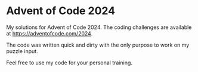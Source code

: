 # Advent of Code 2024
My solutions for Advent of Code 2024. The coding challenges are available at <https://adventofcode.com/2024>.

The code was written quick and dirty with the only purpose to work on my puzzle input.

Feel free to use my code for your personal training.
